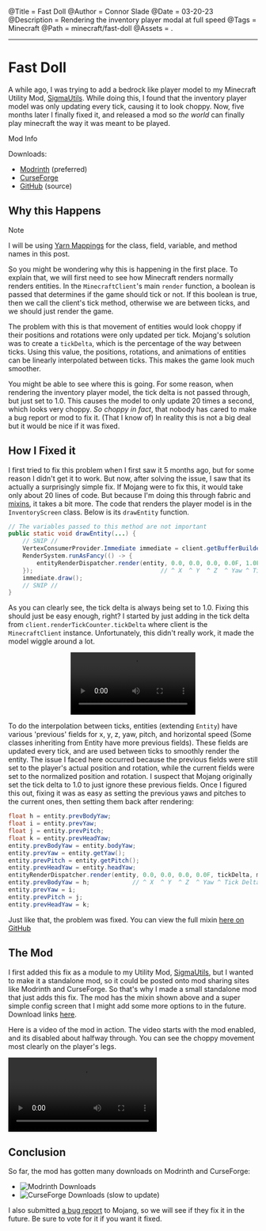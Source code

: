 @Title = Fast Doll
@Author = Connor Slade
@Date = 03-20-23
@Description = Rendering the inventory player modal at full speed
@Tags = Minecraft
@Path = minecraft/fast-doll
@Assets = .

---

# Fast Doll

A while ago, I was trying to add a bedrock like player model to my Minecraft Utility Mod, [SigmaUtils][sigma-utils].
While doing this, I found that the inventory player model was only updating every tick, causing it to look choppy.
Now, five months later I finally fixed it, and released a mod so _the world_ can finally play minecraft the way it was meant to be played.

<div ad info>
Mod Info

Downloads:

- [Modrinth][modrinth] (preferred)
- [CurseForge][curse-forge]
- [GitHub][source] (source)

</div>

## Why this Happens

<div ad note>
Note

I will be using [Yarn Mappings][yarn] for the class, field, variable, and method names in this post.

</div>

So you might be wondering why this is happening in the first place.
To explain that, we will first need to see how Minecraft renders normally renders entities.
In the `MinecraftClient`'s main `render` function, a boolean is passed that determines if the game should tick or not.
If this boolean is true, then we call the client's tick method, otherwise we are between ticks, and we should just render the game.

The problem with this is that movement of entities would look choppy if their positions and rotations were only updated per tick.
Mojang's solution was to create a `tickDelta`, which is the percentage of the way between ticks.
Using this value, the positions, rotations, and animations of entities can be linearly interpolated between ticks.
This makes the game look much smoother.

You might be able to see where this is going.
For some reason, when rendering the inventory player model, the tick delta is not passed through, but just set to 1.0.
This causes the model to only update 20 times a second, which looks very choppy.
_So choppy in fact_, that nobody has cared to make a bug report or mod to fix it. (That I know of)
In reality this is not a big deal but it would be nice if it was fixed.

## How I Fixed it

I first tried to fix this problem when I first saw it 5 months ago, but for some reason I didn't get it to work.
But now, after solving the issue, I saw that its actually a surprisingly simple fix.
If Mojang were to fix this, it would take only about 20 lines of code.
But because I'm doing this through fabric and [mixins][mixin], it takes a bit more.
The code that renders the player model is in the `InventoryScreen` class. Below is its `drawEntity` function.

```java
// The variables passed to this method are not important
public static void drawEntity(...) {
    // SNIP //
    VertexConsumerProvider.Immediate immediate = client.getBufferBuilders().getEntityVertexConsumers();
    RenderSystem.runAsFancy(() -> {
        entityRenderDispatcher.render(entity, 0.0, 0.0, 0.0, 0.0F, 1.0F, matrices, immediate, 15728880);
    });                                    // ^ X  ^ Y  ^ Z  ^ Yaw ^ Tick Delta               ^ Light
    immediate.draw();
    // SNIP //
}
```

As you can clearly see, the tick delta is always being set to 1.0.
Fixing this should just be easy enough, right?
I started by just adding in the tick delta from `client.renderTickCounter.tickDelta` where client is the `MinecraftClient` instance.
Unfortunately, this didn't really work, it made the model wiggle around a lot.

<div style="display: flex;justify-content: center;">
    <video controls src="../assets/minecraft/fast-doll/jitter-bug.mp4" style="width: 50%;" />
</div>

To do the interpolation between ticks, entities (extending `Entity`) have various 'previous' fields for x, y, z, yaw, pitch, and horizontal speed (Some classes inheriting from Entity have more previous fields).
These fields are updated every tick, and are used between ticks to smoothly render the entity.
The issue I faced here occurred because the previous fields were still set to the player's actual position and rotation, while the current fields were set to the normalized position and rotation.
I suspect that Mojang originally set the tick delta to 1.0 to just ignore these previous fields.
Once I figured this out, fixing it was as easy as setting the previous yaws and pitches to the current ones, then setting them back after rendering:

```java
float h = entity.prevBodyYaw;
float i = entity.prevYaw;
float j = entity.prevPitch;
float k = entity.prevHeadYaw;
entity.prevBodyYaw = entity.bodyYaw;
entity.prevYaw = entity.getYaw();
entity.prevPitch = entity.getPitch();
entity.prevHeadYaw = entity.headYaw;
entityRenderDispatcher.render(entity, 0.0, 0.0, 0.0, 0.0F, tickDelta, matrices, immediate, 0xF000F0);
entity.prevBodyYaw = h;            // ^ X  ^ Y  ^ Z  ^ Yaw ^ Tick Delta                    ^ Light
entity.prevYaw = i;
entity.prevPitch = j;
entity.prevHeadYaw = k;
```

Just like that, the problem was fixed.
You can view the full mixin [here on GitHub][full-mixin]

## The Mod

I first added this fix as a module to my Utility Mod, [SigmaUtils][sigma-utils], but I wanted to make it a standalone mod, so it could be posted onto mod sharing sites like Modrinth and CurseForge.
So that's why I made a small standalone mod that just adds this fix.
The mod has the mixin shown above and a super simple config screen that I might add some more options to in the future.
Download links [here](#fast-doll).

Here is a video of the mod in action.
The video starts with the mod enabled, and its disabled about halfway through.
You can see the choppy movement most clearly on the player's legs.

<video controls src="../assets/minecraft/fast-doll/showcase.mp4"></video>

## Conclusion

So far, the mod has gotten many downloads on Modrinth and CurseForge:

- <img src="https://img.shields.io/modrinth/dt/OjbSENEi" alt="Modrinth Downloads" style="border-radius: 0;" />
- <img src="https://cf.way2muchnoise.eu/fast-doll.svg" alt="CurseForge Downloads" style="border-radius: 0;" /> (slow to update)

I also submitted [a bug report][bug-report] to Mojang, so we will see if they fix it in the future.
Be sure to vote for it if you want it fixed.

<!-- LINKS -->

[sigma-utils]: https://github.com/Basicprogrammer10/SigmaUtils
[modrinth]: https://modrinth.com/mod/fast-doll
[curse-forge]: https://www.curseforge.com/minecraft/mc-mods/fast-doll
[source]: https://github.com/Basicprogrammer10/minecraft-mods/tree/master/fast-doll
[yarn]: https://github.com/FabricMC/yarn
[mixin]: https://github.com/SpongePowered/Mixin
[full-mixin]: https://github.com/Basicprogrammer10/minecraft-mods/blob/075f7843dddde8e4e37fe5305d1746d50ae21140/fast-doll/src/main/java/com/connorcode/fastdoll/mixin/InventoryScreenMixin.java
[bug-report]: https://bugs.mojang.com/browse/MC-261134
